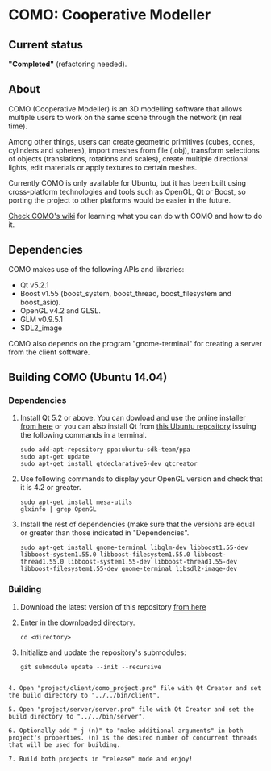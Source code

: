 COMO: Cooperative Modeller
====

## Current status

**"Completed"** (refactoring needed).

## About

COMO (Cooperative Modeller) is an 3D modelling software that allows multiple users to work on the same scene through the network (in real time). 

Among other things, users can create geometric primitives (cubes, cones, cylinders and spheres), import meshes from file (.obj), transform selections of objects (translations, rotations and scales), create multiple directional lights, edit materials or apply textures to certain meshes.

Currently COMO is only available for Ubuntu, but it has been built using cross-platform technologies and tools such as OpenGL, Qt or Boost, so porting the project to other platforms would be easier in the future.

[Check COMO's wiki](https://github.com/moisesjbc/como/wiki) for learning what you can do with COMO and how to do it.


## Dependencies
COMO makes use of the following APIs and libraries:
* Qt v5.2.1
* Boost v1.55 (boost_system, boost_thread, boost_filesystem and boost_asio).
* OpenGL v4.2 and GLSL.
* GLM v0.9.5.1
* SDL2_image

COMO also depends on the program "gnome-terminal" for creating a server from the client software.

## Building COMO (Ubuntu 14.04)

### Dependencies
1. Install Qt 5.2 or above. You can dowload and use the online installer [from here](http://qt-project.org/downloads) or you can also install Qt from [this Ubuntu repository](https://launchpad.net/~ubuntu-sdk-team/+archive/ppa) issuing the following commands in a terminal.
   ```
   sudo add-apt-repository ppa:ubuntu-sdk-team/ppa
   sudo apt-get update
   sudo apt-get install qtdeclarative5-dev qtcreator
   ```

2. Use following commands to display your OpenGL version and check that it is 4.2 or greater.
   ```
   sudo apt-get install mesa-utils
   glxinfo | grep OpenGL
   ```

3. Install the rest of dependencies (make sure that the versions are equal or greater than those indicated in "Dependencies".
   ```
   sudo apt-get install gnome-terminal libglm-dev libboost1.55-dev libboost-system1.55.0 libboost-filesystem1.55.0 libboost-thread1.55.0 libboost-system1.55-dev libboost-thread1.55-dev libboost-filesystem1.55-dev gnome-terminal libsdl2-image-dev
   ```

### Building

1. Download the latest version of this repository [from here](https://github.com/moisesjbc/como)

2. Enter in the downloaded directory.

   ```
   cd <directory>
   ```

3. Initialize and update the repository's submodules:

   ```
   git submodule update --init --recursive
  ```

4. Open "project/client/como_project.pro" file with Qt Creator and set the build directory to "../../bin/client".

5. Open "project/server/server.pro" file with Qt Creator and set the build directory to "../../bin/server".

6. Optionally add "-j (n)" to "make additional arguments" in both project's properties. (n) is the desired number of concurrent threads that will be used for building.

7. Build both projects in "release" mode and enjoy!
